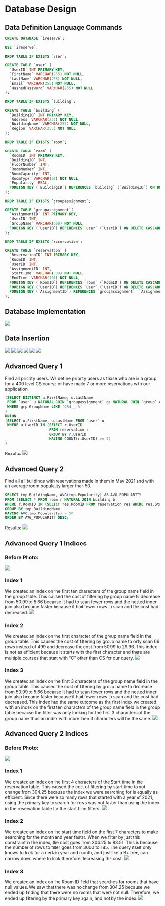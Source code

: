 # Database Design

## Data Definition Language Commands

```sql
CREATE DATABASE `ireserve`;

USE `ireserve`;

DROP TABLE IF EXISTS `user`;

CREATE TABLE `user` (
  `UserID` INT PRIMARY KEY, 
  `FirstName` VARCHAR(255) NOT NULL,
  `LastName` VARCHAR(255) NOT NULL, 
  `Email` VARCHAR(255) NOT NULL, 
  `HashedPassword` VARCHAR(255) NOT NULL
);

DROP TABLE IF EXISTS `building`;

CREATE TABLE `building` (
  `BuildingID` INT PRIMARY KEY,
  `Address` VARCHAR(255) NOT NULL,
  `BuildingName` VARCHAR(255) NOT NULL,
  `Region` VARCHAR(255) NOT NULL
);

DROP TABLE IF EXISTS `room`;

CREATE TABLE `room` (
  `RoomID` INT PRIMARY KEY,
  `BuildingID` INT,
  `FloorNumber` INT,
  `RoomNumber` INT,
  `RoomCapacity` INT,
  `RoomType` VARCHAR(50) NOT NULL,
  `Popularity` REAL,
  FOREIGN KEY (`BuildingID`) REFERENCES `building` (`BuildingID`) ON DELETE CASCADE
);

DROP TABLE IF EXISTS `groupassignment`;

CREATE TABLE `groupassignment`(
  `AssignmentID` INT PRIMARY KEY,
  `UserID` INT,
  `GroupName` VARCHAR(100) NOT NULL,
  FOREIGN KEY (`UserID`) REFERENCES `user` (`UserID`) ON DELETE CASCADE
);

DROP TABLE IF EXISTS `reservation`;

CREATE TABLE `reservation` (
  `ReservationID` INT PRIMARY KEY,
  `RoomID` INT,
  `UserID` INT,
  `AssignmentID` INT,
  `StartTime` VARCHAR(100) NOT NULL,
  `EndTime` VARCHAR(100) NOT NULL,
  FOREIGN KEY (`RoomID`) REFERENCES `room` (`RoomID`) ON DELETE CASCADE,
  FOREIGN KEY (`UserID`) REFERENCES `user` (`UserID`) ON DELETE CASCADE,
  FOREIGN KEY (`AssignmentID`) REFERENCES `groupassignment` (`AssignmentID`) ON DELETE CASCADE
);
```

## Database Implementation

![](images/tables.png)

## Data Insertion

![](images/counts/building_count.png)
![](images/counts/group_assignment_count.png)
![](images/counts/group_count.png)
![](images/counts/reservation_count.png)
![](images/counts/room_count.png)
![](images/counts/user_count.png)

## Advanced Query 1

Find all priority users. We define priority users as those who are in a group for a 400 level CS course or have made 7 or more reservations with our application.

```sql
(SELECT DISTINCT u.FirstName, u.LastName
 FROM `user` u NATURAL JOIN `groupassignment` ga NATURAL JOIN `group` grp
 WHERE grp.GroupName LIKE 'CS4__ %'
)
UNION
(SELECT u.FirstName, u.LastName FROM `user` u
 WHERE u.UserID IN (SELECT r.UserID 
                    FROM reservation r 
                    GROUP BY r.UserID 
                    HAVING COUNT(r.UserID) >= 7)
)
```

Results:
![](images/query1.png)

## Advanced Query 2

Find all all buildings with reservations made in them in May 2021 and with an average room populatity larger than 50.

```sql 
SELECT tmp.BuildingName, AVG(tmp.Popularity) AS AVG_POPULARITY
FROM (SELECT * FROM room r NATURAL JOIN building b
WHERE r.RoomID IN (SELECT res.RoomID FROM reservation res WHERE res.StartTime LIKE "2021-05%")) AS tmp
GROUP BY tmp.BuildingName
HAVING AVG(tmp.Popularity) > 50
ORDER BY AVG_POPULARITY DESC;
```

Results:
![](images/query2.png)

## Advanced Query 1 Indices

### Before Photo:
![](index_1_1_before.png)

### Index 1
We created an index on the first ten characters of the group name field in the group table. This caused the cost of filtering by group name to decrease from 50.99 to 5.66 because it had to scan fewer rows and the nested inner join also became faster because it had fewer rows to scan and the cost had decreased. 
![](index_1_1_after.png)

### Index 2
We created an index on the first character of the group name field in the group table. This caused the cost of filtering by group name to only scan 66 rows instead of 499 and decrease the cost from 50.99 to 29.96. This index is not as efficient because it starts with the first character and there are multiple courses that start with “C” other than CS for our query.
![](index_1_2_after.png)

### Index 3 
We created an index on the first 3 characters of the group name field in the group table. This caused the cost of filtering by group name to decrease from 50.99 to 5.66 because it had to scan fewer rows and the nested inner join also became faster because it had fewer rows to scan and the cost had decreased. This index had the same outcome as the first index we created with an index on the first ten characters of the group name field in the group table because the filter was only looking for the first 3 characters of the group name thus an index with more then 3 characters will be the same.
![](index_1_3_after.png)

## Advanced Query 2 Indices

### Before Photo:
![](index_2_1_before.png)

### Index 1
We created an index on the first 4 characters of the Start time in the reservation table. This caused the cost of filtering by start time to not change from 304.25 because the index we were searching for is equally as efficient. Since there were so many rows that started with a year of 2021, using the primary key to search for rows was not faster than using the index in the reservation table for the start time filters. 
![](index_2_2_after.png)

### Index 2
We created an index on the start time field on the first 7 characters to make searching for the month and year faster. When we filter by just this constraint in the index, the cost goes from 304.25 to 83.51. This is because the number of rows to filter goes from 3000 to 185. The query itself only knows to look for a certain year and month, and just like a B+ tree, can narrow down where to look therefore decreasing the cost.
![](index_2_1_after.png)

### Index 3 
We created an index on the Room ID field that searches for rooms that have null values. We saw that there was no change from 304.25 because we ended up finding that there were no rooms that were not null. Therefore, we ended up filtering by the primary key again, and not by the index. 
![](index_2_3_after.png)

